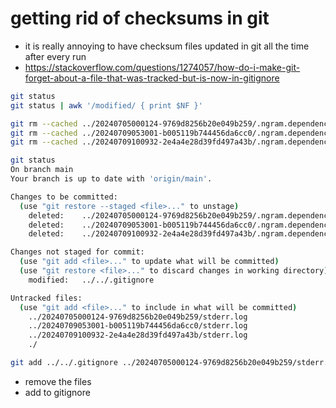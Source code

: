 # getting rid of checksums in git

- it is really annoying to have checksum files updated in git all the time after every run
- https://stackoverflow.com/questions/1274057/how-do-i-make-git-forget-about-a-file-that-was-tracked-but-is-now-in-gitignore
```bash
git status
git status | awk '/modified/ { print $NF }'

git rm --cached ../20240705000124-9769d8256b20e049b259/.ngram.dependencies.hashes
git rm --cached ../20240709053001-b005119b744456da6cc0/.ngram.dependencies.hashes
git rm --cached ../20240709100932-2e4a4e28d39fd497a43b/.ngram.dependencies.hashes

git status
On branch main
Your branch is up to date with 'origin/main'.

Changes to be committed:
  (use "git restore --staged <file>..." to unstage)
	deleted:    ../20240705000124-9769d8256b20e049b259/.ngram.dependencies.hashes
	deleted:    ../20240709053001-b005119b744456da6cc0/.ngram.dependencies.hashes
	deleted:    ../20240709100932-2e4a4e28d39fd497a43b/.ngram.dependencies.hashes

Changes not staged for commit:
  (use "git add <file>..." to update what will be committed)
  (use "git restore <file>..." to discard changes in working directory)
	modified:   ../../.gitignore

Untracked files:
  (use "git add <file>..." to include in what will be committed)
	../20240705000124-9769d8256b20e049b259/stderr.log
	../20240709053001-b005119b744456da6cc0/stderr.log
	../20240709100932-2e4a4e28d39fd497a43b/stderr.log
	./

git add ../../.gitignore ../20240705000124-9769d8256b20e049b259/stderr.log ../20240709053001-b005119b744456da6cc0/stderr.log ../20240709100932-2e4a4e28d39fd497a43b/stderr.log

```

- remove the files
- add to gitignore
